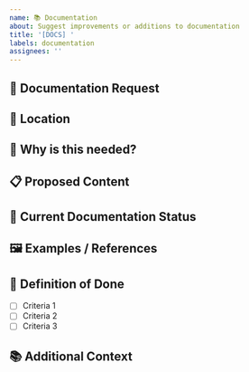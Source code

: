 ```yaml
---
name: 📚 Documentation
about: Suggest improvements or additions to documentation
title: '[DOCS] '
labels: documentation
assignees: ''
---
```


## 📝 Documentation Request
<!-- Describe what documentation needs to be added or improved -->

## 📍 Location
<!-- Where should this documentation be added? (e.g., README, wiki, code comments, etc.) -->

## 🎯 Why is this needed?
<!-- Explain why this documentation is important -->

## 📋 Proposed Content
<!-- If you have suggestions for the content, please provide them here -->

## 🔄 Current Documentation Status
<!-- Does documentation already exist for this? Is it incomplete? Outdated? -->

## 🖼️ Examples / References
<!-- Any examples or references that might be helpful -->

## 🚀 Definition of Done
<!-- What criteria should be met for this to be considered complete? -->

- [ ] Criteria 1
- [ ] Criteria 2
- [ ] Criteria 3

## 📚 Additional Context
<!-- Add any other context about the documentation request here -->
